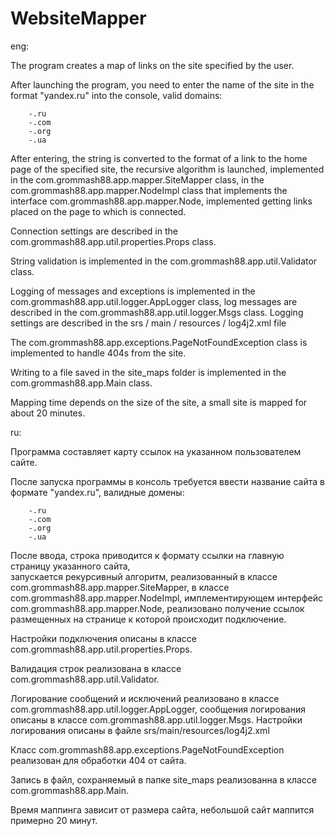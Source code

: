 # WebsiteMapper

eng:

The program creates a map of links on the site specified by the user.

After launching the program, you need to enter the name of the site in the format "yandex.ru" into the console,
valid domains:

        -.ru
        -.com
        -.org
        -.ua
After entering, the string is converted to the format of a link to the home page of the specified site,
the recursive algorithm is launched, implemented in the com.grommash88.app.mapper.SiteMapper class,
in the com.grommash88.app.mapper.NodeImpl class that implements the interface
com.grommash88.app.mapper.Node, implemented getting links placed on the page to
which is connected.

Connection settings are described in the com.grommash88.app.util.properties.Props class.

String validation is implemented in the com.grommash88.app.util.Validator class.

Logging of messages and exceptions is implemented in the com.grommash88.app.util.logger.AppLogger class,
log messages are described in the com.grommash88.app.util.logger.Msgs class.
Logging settings are described in the srs / main / resources / log4j2.xml file

The com.grommash88.app.exceptions.PageNotFoundException class is implemented to handle 404s from the site.

Writing to a file saved in the site_maps folder is implemented in the com.grommash88.app.Main class.

Mapping time depends on the size of the site, a small site is mapped for about 20 minutes.

ru:

Программа составляет карту ссылок на указанном пользователем сайте.

После запуска программы в консоль требуется ввести название сайта в формате "yandex.ru",
валидные домены:

        -.ru
        -.com
        -.org
        -.ua
После ввода, строка приводится к формату ссылки на главную страницу указанного сайта,  
запускается рекурсивный алгоритм, реализованный в классе com.grommash88.app.mapper.SiteMapper,
в классе com.grommash88.app.mapper.NodeImpl, имплементирующем интерфейс
com.grommash88.app.mapper.Node, реализовано получение ссылок размещенных на странице к
которой происходит подключение.

Настройки подключения описаны в классе com.grommash88.app.util.properties.Props.

Валидация строк реализована в классе com.grommash88.app.util.Validator.

Логирование сообщений и исключений реализовано в классе com.grommash88.app.util.logger.AppLogger,
сообщения логирования описаны в классе com.grommash88.app.util.logger.Msgs.
Настройки логирования описаны в файле srs/main/resources/log4j2.xml

Класс com.grommash88.app.exceptions.PageNotFoundException реализован для обработки 404 от сайта.

Запись в файл, сохраняемый в папке site_maps реализованна в классе com.grommash88.app.Main.

Время маппинга зависит от размера сайта, небольшой сайт маппится примерно 20 минут.
